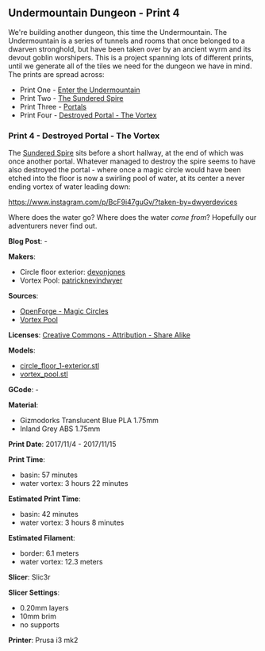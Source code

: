## Undermountain Dungeon - Print 4

We're building another dungeon, this time the Undermountain. The Undermountain is a series of
tunnels and rooms that once belonged to a dwarven stronghold, but have been taken over by an
ancient wyrm and its devout goblin worshipers. This is a project spanning lots of different prints, until
we generate all of the tiles we need for the dungeon we have in mind. The prints
are spread across:

 - Print One - [Enter the Undermountain](http://www.dwyerdevices.com/2017/10/19/undermountain-dungeon-print-1/)
 - Print Two - [The Sundered Spire](http://www.dwyerdevices.com/2017/10/24/undermountain-dungeon-print-2/)
 - Print Three - [Portals](http://www.dwyerdevices.com/2018/01/07/undermountain-dungeon-print-3/)
 - Print Four - [Destroyed Portal - The Vortex]()
 
### Print 4 - Destroyed Portal - The Vortex

The [Sundered Spire](http://www.dwyerdevices.com/2017/10/24/undermountain-dungeon-print-2/) sits before
a short hallway, at the end of which was once another portal. Whatever managed to destroy the spire
seems to have also destroyed the portal - where once a magic circle would have been etched into the
floor is now a swirling pool of water, at its center a never ending vortex of water leading down:

https://www.instagram.com/p/BcF9i47guGv/?taken-by=dwyerdevices

Where does the water go? Where does the water _come from_? Hopefully our adventurers never find out.

**Blog Post**: -

**Makers**:

 - Circle floor exterior: [devonjones](https://www.thingiverse.com/devonjones)
 - Vortex Pool: [patricknevindwyer](https://www.thingiverse.com/patricknevindwyer)

**Sources**:
 
 - [OpenForge - Magic Circles](https://www.thingiverse.com/thing:242715)
 - [Vortex Pool](https://www.thingiverse.com/thing:2704305)

**Licenses**: [Creative Commons - Attribution - Share Alike](http://creativecommons.org/licenses/by-sa/3.0/)

**Models**:

 - [circle_floor_1-exterior.stl](https://www.thingiverse.com/download:1861483)
 - [vortex_pool.stl](https://www.thingiverse.com/download:4434953)

**GCode**: -

**Material**:

 - Gizmodorks Translucent Blue PLA 1.75mm
 - Inland Grey ABS 1.75mm

**Print Date**: 2017/11/4 - 2017/11/15

**Print Time**:

 - basin: 57 minutes
 - water vortex: 3 hours 22 minutes
 
**Estimated Print Time**:

 - basin: 42 minutes
 - water vortex: 3 hours 8 minutes

**Estimated Filament**:

 - border: 6.1 meters
 - water vortex: 12.3 meters
 
**Slicer**: Slic3r

**Slicer Settings**:

 - 0.20mm layers
 - 10mm brim
 - no supports

**Printer**: Prusa i3 mk2 
